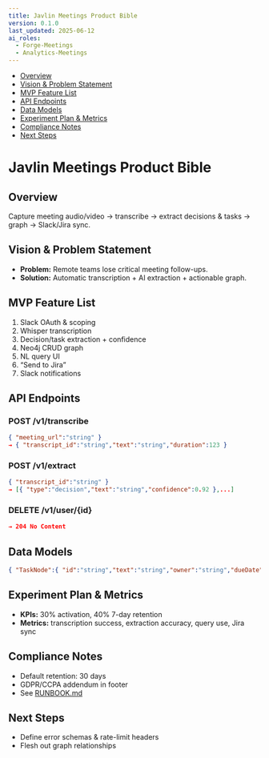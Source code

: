 ```yaml
---
title: Javlin Meetings Product Bible
version: 0.1.0
last_updated: 2025-06-12
ai_roles:
  - Forge-Meetings
  - Analytics-Meetings
---
```


<!-- TOC -->
- [Overview](#overview)
- [Vision & Problem Statement](#vision--problem-statement)
- [MVP Feature List](#mvp-feature-list)
- [API Endpoints](#api-endpoints)
- [Data Models](#data-models)
- [Experiment Plan & Metrics](#experiment-plan--metrics)
- [Compliance Notes](#compliance-notes)
- [Next Steps](#next-steps)
<!-- /TOC -->

# Javlin Meetings Product Bible

## Overview
Capture meeting audio/video → transcribe → extract decisions & tasks → graph → Slack/Jira sync.

## Vision & Problem Statement
- **Problem:** Remote teams lose critical meeting follow-ups.  
- **Solution:** Automatic transcription + AI extraction + actionable graph.

## MVP Feature List
1. Slack OAuth & scoping  
2. Whisper transcription  
3. Decision/task extraction + confidence  
4. Neo4j CRUD graph  
5. NL query UI  
6. “Send to Jira”  
7. Slack notifications  

## API Endpoints
### POST /v1/transcribe
```json
{ "meeting_url":"string" }
→ { "transcript_id":"string","text":"string","duration":123 }
```
### POST /v1/extract
```json
{ "transcript_id":"string" }
→ [{ "type":"decision","text":"string","confidence":0.92 },...]
```
### DELETE /v1/user/{id}
```json
→ 204 No Content
```

## Data Models
```json
{ "TaskNode":{ "id":"string","text":"string","owner":"string","dueDate":"YYYY-MM-DD","confidence":0.0 } }
```

## Experiment Plan & Metrics
- **KPIs:** 30% activation, 40% 7-day retention  
- **Metrics:** transcription success, extraction accuracy, query use, Jira sync

## Compliance Notes
- Default retention: 30 days  
- GDPR/CCPA addendum in footer  
- See [RUNBOOK.md](RUNBOOK.md)

## Next Steps
- Define error schemas & rate-limit headers  
- Flesh out graph relationships

